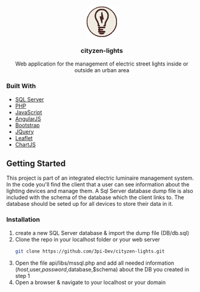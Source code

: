 <div id="top"></div>

<!-- PROJECT LOGO -->
<br />
<div align="center">
  <a href="https://github.com/3pi-Dev/cityzen-lights">
    <img src="images/logo.png" alt="Logo" width="80" height="80">
  </a>
  <h3 align="center">cityzen-lights</h3>
  <p align="center">
    Web application for the management of electric street lights inside or outside an urban area
  </p>
</div>


### Built With

* [SQL Server](https://www.microsoft.com/en-us/sql-server/sql-server-2019)
* [PHP](https://www.php.net/)
* [JavaScript](https://www.javascript.com/)
* [AngularJS](https://angularjs.org/)
* [Bootstrap](https://getbootstrap.com)
* [JQuery](https://jquery.com)
* [Leaflet](https://leafletjs.com/)
* [ChartJS](https://www.chartjs.org/)




<!-- GETTING STARTED -->
## Getting Started

This project is part of an integrated electric luminaire management system. In the code you'll find the client 
that a user can see information about the lighting devices and manage them. 
A Sql Server database dump file is also included with the schema of the database which the client links to. 
The database should be seted up for all devices to store their data in it.

### Installation

1. create a new SQL Server database & import the dump file (DB/db.sql)
2. Clone the repo in your localhost folder or your web server
   ```sh
   git clone https://github.com/3pi-Dev/cityzen-lights.git
   ```
3. Open the file api/libs/mssql.php and add all needed information ($host,$user,$password,$database,$schema) about the DB you created in step 1
4. Open a browser & navigate to your localhost or your domain
